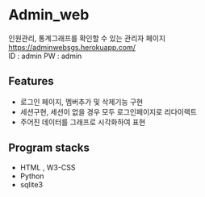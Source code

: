 # Admin_web
인원관리, 통계그래프를 확인할 수 있는 관리자 페이지   
https://adminwebsgs.herokuapp.com/   
ID : admin PW : admin

## Features
- 로그인 페이지, 멤버추가 및 삭제기능 구현
- 세션구현, 세션이 없을 경우 모두 로그인페이지로 리다이렉트
- 주어진 데이터를 그래프로 시각화하여 표현

## Program stacks
- HTML , W3-CSS
- Python
- sqlite3
